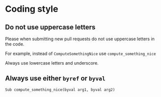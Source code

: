 

# Coding style

## Do not use uppercase letters
Please when submitting new pull requests do not use uppercase letters in the code.

For example, instead of `ComputeSomethingNice` use `compute_something_nice`

Always use lowercase letters and underscore.

## Always use either `byref` or `byval`

`Sub compute_something_nice(byval arg1, byval arg2)`





